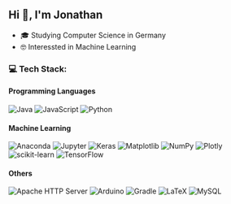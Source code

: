 ## Hi 👋, I'm Jonathan

- 🎓 Studying Computer Science in Germany
- 🤓 Interessted in Machine Learning

### 💻 Tech Stack:

#### Programming Languages
![Java](https://img.shields.io/badge/Java-%23ED8B00?style=flat-square&logo=openjdk&logoColor=white)
![JavaScript](https://img.shields.io/badge/Javascript-%23323330?style=flat-square&logo=javascript&logoColor=%23F7DF1E)
![Python](https://img.shields.io/badge/Python-%233670A0?style=flat-square&logo=python&logoColor=%23FFDD54)

#### Machine Learning
![Anaconda](https://img.shields.io/badge/Anaconda-%2344A833?style=flat-square&logo=anaconda&logoColor=white)
![Jupyter](https://img.shields.io/badge/Jupyter-%23767676?style=flat-square&logo=jupyter&logoColor=%23F37826)
![Keras](https://img.shields.io/badge/Keras-%23D00000?style=flat-square&logo=Keras&logoColor=white)
![Matplotlib](https://img.shields.io/badge/Matplotlib-%2311557C?style=flat-square&logoColor=white)
![NumPy](https://img.shields.io/badge/NumPy-%23013243?style=flat-square&logo=numpy&logoColor=white)
![Plotly](https://img.shields.io/badge/Plotly-%233F4F75?style=flat-square&logo=plotly&logoColor=white)
![scikit-learn](https://img.shields.io/badge/scikit--learn-%23F7931E?style=flat-square&logo=scikit-learn&logoColor=white)
![TensorFlow](https://img.shields.io/badge/TensorFlow-%23FF6F00?style=flat-square&logo=TensorFlow&logoColor=white)

#### Others
![Apache HTTP Server](https://img.shields.io/badge/Apache%20HTTP%20Server-%23D42029.svg?style=flat-square&logo=apache&logoColor=white)
![Arduino](https://img.shields.io/badge/-Arduino-%2300979D?style=flat-square&logo=Arduino&logoColor=white)
![Gradle](https://img.shields.io/badge/Gradle-%2302303A.svg?style=flat-square&logo=Gradle&logoColor=white)
![LaTeX](https://img.shields.io/badge/LaTeX-%23008080.svg?style=flat-square&logo=latex&logoColor=white)
![MySQL](https://img.shields.io/badge/MySQL-%2300000f.svg?style=flat-square&logoColor=white)

<!--
**jonathan-schilling/jonathan-schilling** is a ✨ _special_ ✨ repository because its `README.md` (this file) appears on your GitHub profile.

Here are some ideas to get you started:


- 🌱 I’m currently learning ...
- 👯 I’m looking to collaborate on ...
- 🤔 I’m looking for help with ...
- 💬 Ask me about ...
- 📫 How to reach me: ...
- 😄 Pronouns: ...
- ⚡ Fun fact: ...
-->
